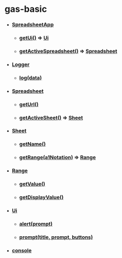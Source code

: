 # gas-basic

- ### [SpreadsheetApp](https://developers.google.com/apps-script/reference/spreadsheet/spreadsheet-app)
  - ### [getUi()](https://developers.google.com/apps-script/reference/spreadsheet/spreadsheet-app#getUi()) => [Ui](https://developers.google.com/apps-script/reference/base/ui.html)
  - ### [getActiveSpreadsheet()](https://developers.google.com/apps-script/reference/spreadsheet/spreadsheet-app#getActiveSpreadsheet()) => [Spreadsheet](https://developers.google.com/apps-script/reference/spreadsheet/spreadsheet)

- ### [Logger](https://developers.google.com/apps-script/reference/base/logger)
  - ### [log(data)](https://developers.google.com/apps-script/reference/base/logger#log(Object))

- ### [Spreadsheet](https://developers.google.com/apps-script/reference/spreadsheet/spreadsheet)
  - ### [getUrl()](https://developers.google.com/apps-script/reference/spreadsheet/spreadsheet#getUrl())
  - ### [getActiveSheet()](https://developers.google.com/apps-script/reference/spreadsheet/spreadsheet#getActiveSheet()) => [Sheet](https://developers.google.com/apps-script/reference/spreadsheet/sheet)

- ### [Sheet](https://developers.google.com/apps-script/reference/spreadsheet/sheet)
  - ### [getName()](https://developers.google.com/apps-script/reference/spreadsheet/sheet#getName())
  - ### [getRange(a1Notation)](https://developers.google.com/apps-script/reference/spreadsheet/sheet#getRange(String)) => [Range](https://developers.google.com/apps-script/reference/spreadsheet/range)

- ### [Range](https://developers.google.com/apps-script/reference/spreadsheet/range)
  - ### [getValue()](https://developers.google.com/apps-script/reference/spreadsheet/range#getValue())
  - ### [getDisplayValue()](https://developers.google.com/apps-script/reference/spreadsheet/range#getDisplayValue())

- ### [Ui](https://developers.google.com/apps-script/reference/base/ui.html)
  - ### [alert(prompt)](https://developers.google.com/apps-script/reference/base/ui#alert(String))
  - ### [prompt(title, prompt, buttons)](https://developers.google.com/apps-script/reference/base/ui#prompt(String,String,ButtonSet))

- ### [console](https://developers.google.com/apps-script/reference/base/console)
